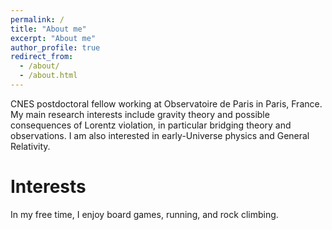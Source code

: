```yaml
---
permalink: /
title: "About me"
excerpt: "About me"
author_profile: true
redirect_from: 
  - /about/
  - /about.html
---
```

CNES postdoctoral fellow working at Observatoire de Paris in Paris, France. My main research interests
include gravity theory and possible consequences of Lorentz violation, in particular bridging theory and
observations. I am also interested in early-Universe physics and General Relativity.

Interests
======
In my free time, I enjoy board games, running, and rock climbing.
